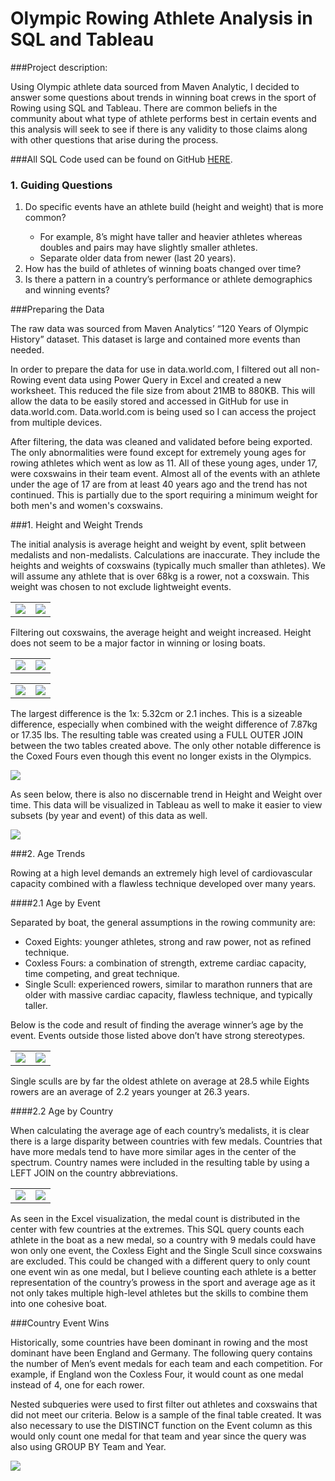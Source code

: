 # Olympic Rowing Athlete Analysis in SQL and Tableau

###Project description: 
<p>Using Olympic athlete data sourced from Maven Analytic, I decided to answer some questions about trends in winning boat crews in the sport of Rowing using SQL and Tableau. There are common beliefs in the community about what type of athlete performs best in certain events and this analysis will seek to see if there is any validity to those claims along with other questions that arise during the process.
</p>

###All SQL Code used can be found on GitHub <a href="https://github.com/mcc450/Olympic-Rowing-Analysis">HERE</a>.

### 1. Guiding Questions
<ol>
  <li>Do specific events have an athlete build (height and weight) that is more common?</li>
  <ul>
      <li>For example, 8’s might have taller and heavier athletes whereas doubles and pairs may have slightly smaller athletes.</li>
      <li>Separate older data from newer (last 20 years).</li>
  </ul>
  <li>How has the build of athletes of winning boats changed over time?</li>
  <li>Is there a pattern in a country’s performance or athlete demographics and winning events?</li>
</ol>

###Preparing the Data
<p>The raw data was sourced from Maven Analytics’ “120 Years of Olympic History” dataset. This dataset is large and contained more events than needed.</p>

<p>In order to prepare the data for use in data.world.com, I filtered out all non-Rowing event data using Power Query in Excel and created a new worksheet. This reduced the file size from about 21MB to 880KB. This will allow the data to be easily stored and accessed in GitHub for use in data.world.com. Data.world.com is being used so I can access the project from multiple devices.
</p>

<p>After filtering, the data was cleaned and validated before being exported. The only  abnormalities were found except for extremely young ages for rowing athletes which went as low as 11. All of these young ages, under 17, were coxswains in their team event. Almost all of the events with an athlete under the age of 17 are from at least 40 years ago and the trend has not continued. This is partially due to the sport requiring a minimum weight for both men's and women's coxswains.
</p>

###1. Height and Weight Trends
<p>The initial analysis is average height and weight by event, split between medalists and non-medalists. Calculations are inaccurate. They include the heights and weights of coxswains (typically much smaller than athletes). We will assume any athlete that is over 68kg is a rower, not a coxswain. This weight was chosen to not exclude lightweight events.
</p>

<table>
  <tr>
    <td><img src="images/Incorrect Winner HW.png"></td>
    <td><img src="images/Incorrect Loser HW.png"></td>
  </tr>
</table>

<p>Filtering out coxswains, the average height and weight increased. Height does not seem to be a major factor in winning or losing boats.
</p>

<table>
  <tr>
    <td><img src="images/Correct Winner HW.png"></td>
    <td><img src="images/Correct Loser HW.png"></td>
  </tr>
</table>

<table>
  <tr>
    <td><img src="images/Winner HW SQL.png"></td>
    <td><img src="images/Loser HW SQL.png"></td>
  </tr>
</table>

<p>The largest difference is the 1x: 5.32cm or 2.1 inches. This is a sizeable difference, especially when combined with the weight difference of 7.87kg or 17.35 lbs. The resulting table was created using a FULL OUTER JOIN between the two tables created above. The only other notable difference is the Coxed Fours even though this event no longer exists in the Olympics.
</p>

<img src="images/Winner Loser HW Diff.png">

<p>As seen below, there is also no discernable trend in Height and Weight over time. This data will be visualized in Tableau as well to make it easier to view subsets (by year and event) of this data as well.
</p>

<img src="images/HW Winner Over Time.png">

###2. Age Trends
<p>Rowing at a high level demands an extremely high level of cardiovascular capacity combined with a flawless technique developed over many years. 
</p>

####2.1 Age by Event
<p>Separated by boat, the general assumptions in the rowing community are:
</p>
<ul>
  <li>Coxed Eights: younger athletes, strong and raw power, not as refined technique.</li>
  <li>Coxless Fours: a combination of strength, extreme cardiac capacity, time competing, and great technique.</li>
  <li>Single Scull: experienced rowers, similar to marathon runners that are older with massive cardiac capacity, flawless technique, and typically taller.</li>
</ul>

<p>Below is the code and result of finding the average winner’s age by the event. Events outside those listed above don’t have strong stereotypes.
</p>

<table>
  <tr>
    <td><img src="images/Winner Avg Age By Event.png"></td>
    <td><img src="images/Winner Avg Age By Event SQL.png"></td>
  </tr>
</table>

<p>Single sculls are by far the oldest athlete on average at 28.5 while Eights rowers are an average of 2.2 years younger at 26.3 years. 
</p>

####2.2 Age by Country
<p>When calculating the average age of each country’s medalists, it is clear there is a large disparity between countries with few medals. Countries that have more medals tend to have more similar ages in the center of the spectrum. Country names were included in the resulting table by using a LEFT JOIN on the country abbreviations.
</p>

<table>
  <tr>
    <td><img src="images/Excel Age By Country Viz.png"></td>
    <td><img src="images/Avg Age by Country And Medal SQL.png"></td>
  </tr>
</table>

<p>As seen in the Excel visualization, the medal count is distributed in the center with few countries at the extremes. This SQL query counts each athlete in the boat as a new medal, so a country with 9 medals could have won only one event, the Coxless Eight and the Single Scull since coxswains are excluded. This could be changed with a different query to only count one event win as one medal, but I believe counting each athlete is a better representation of the country’s prowess in the sport and average age as it not only takes multiple high-level athletes but the skills to combine them into one cohesive boat.
</p>

###Country Event Wins
<p>Historically, some countries have been dominant in rowing and the most dominant have been England and Germany. The following query contains the number of Men’s event medals for each team and each competition. For example, if England won the Coxless Four, it would count as one medal instead of 4, one for each rower.
</p>

<p>Nested subqueries were used to first filter out athletes and coxswains that did not meet our criteria. Below is a sample of the final table created. It was also necessary to use the DISTINCT function on the Event column as this would only count one medal for that team and year since the query was also using GROUP BY Team and Year.
</p>

<img src="images/Country Event Wins By Year And Team.png">














